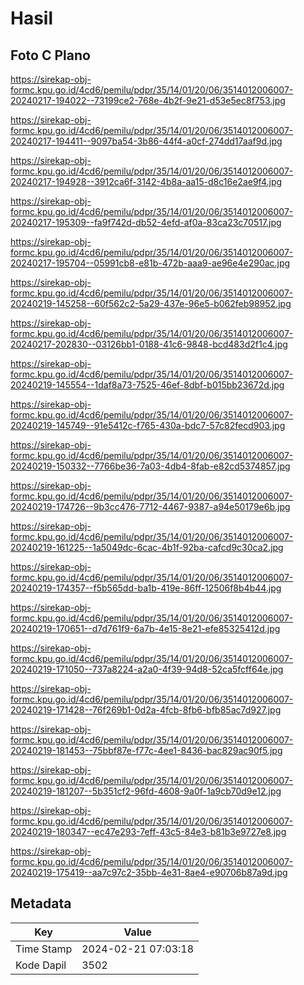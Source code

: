 # Hasil

## Foto C Plano

https://sirekap-obj-formc.kpu.go.id/4cd6/pemilu/pdpr/35/14/01/20/06/3514012006007-20240217-194022--73199ce2-768e-4b2f-9e21-d53e5ec8f753.jpg

https://sirekap-obj-formc.kpu.go.id/4cd6/pemilu/pdpr/35/14/01/20/06/3514012006007-20240217-194411--9097ba54-3b86-44f4-a0cf-274dd17aaf9d.jpg

https://sirekap-obj-formc.kpu.go.id/4cd6/pemilu/pdpr/35/14/01/20/06/3514012006007-20240217-194928--3912ca6f-3142-4b8a-aa15-d8c16e2ae9f4.jpg

https://sirekap-obj-formc.kpu.go.id/4cd6/pemilu/pdpr/35/14/01/20/06/3514012006007-20240217-195309--fa9f742d-db52-4efd-af0a-83ca23c70517.jpg

https://sirekap-obj-formc.kpu.go.id/4cd6/pemilu/pdpr/35/14/01/20/06/3514012006007-20240217-195704--05991cb8-e81b-472b-aaa9-ae96e4e290ac.jpg

https://sirekap-obj-formc.kpu.go.id/4cd6/pemilu/pdpr/35/14/01/20/06/3514012006007-20240219-145258--60f562c2-5a29-437e-96e5-b062feb98952.jpg

https://sirekap-obj-formc.kpu.go.id/4cd6/pemilu/pdpr/35/14/01/20/06/3514012006007-20240217-202830--03126bb1-0188-41c6-9848-bcd483d2f1c4.jpg

https://sirekap-obj-formc.kpu.go.id/4cd6/pemilu/pdpr/35/14/01/20/06/3514012006007-20240219-145554--1daf8a73-7525-46ef-8dbf-b015bb23672d.jpg

https://sirekap-obj-formc.kpu.go.id/4cd6/pemilu/pdpr/35/14/01/20/06/3514012006007-20240219-145749--91e5412c-f765-430a-bdc7-57c82fecd903.jpg

https://sirekap-obj-formc.kpu.go.id/4cd6/pemilu/pdpr/35/14/01/20/06/3514012006007-20240219-150332--7766be36-7a03-4db4-8fab-e82cd5374857.jpg

https://sirekap-obj-formc.kpu.go.id/4cd6/pemilu/pdpr/35/14/01/20/06/3514012006007-20240219-174726--9b3cc476-7712-4467-9387-a94e50179e6b.jpg

https://sirekap-obj-formc.kpu.go.id/4cd6/pemilu/pdpr/35/14/01/20/06/3514012006007-20240219-161225--1a5049dc-6cac-4b1f-92ba-cafcd9c30ca2.jpg

https://sirekap-obj-formc.kpu.go.id/4cd6/pemilu/pdpr/35/14/01/20/06/3514012006007-20240219-174357--f5b565dd-ba1b-419e-86ff-12506f8b4b44.jpg

https://sirekap-obj-formc.kpu.go.id/4cd6/pemilu/pdpr/35/14/01/20/06/3514012006007-20240219-170651--d7d761f9-6a7b-4e15-8e21-efe85325412d.jpg

https://sirekap-obj-formc.kpu.go.id/4cd6/pemilu/pdpr/35/14/01/20/06/3514012006007-20240219-171050--737a8224-a2a0-4f39-94d8-52ca5fcff64e.jpg

https://sirekap-obj-formc.kpu.go.id/4cd6/pemilu/pdpr/35/14/01/20/06/3514012006007-20240219-171428--76f269b1-0d2a-4fcb-8fb6-bfb85ac7d927.jpg

https://sirekap-obj-formc.kpu.go.id/4cd6/pemilu/pdpr/35/14/01/20/06/3514012006007-20240219-181453--75bbf87e-f77c-4ee1-8436-bac829ac90f5.jpg

https://sirekap-obj-formc.kpu.go.id/4cd6/pemilu/pdpr/35/14/01/20/06/3514012006007-20240219-181207--5b351cf2-96fd-4608-9a0f-1a9cb70d9e12.jpg

https://sirekap-obj-formc.kpu.go.id/4cd6/pemilu/pdpr/35/14/01/20/06/3514012006007-20240219-180347--ec47e293-7eff-43c5-84e3-b81b3e9727e8.jpg

https://sirekap-obj-formc.kpu.go.id/4cd6/pemilu/pdpr/35/14/01/20/06/3514012006007-20240219-175419--aa7c97c2-35bb-4e31-8ae4-e90706b87a9d.jpg


## Metadata

| Key        | Value               |
| ---------- | ------------------- |
| Time Stamp | 2024-02-21 07:03:18 |
| Kode Dapil | 3502                |



